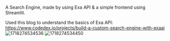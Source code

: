 A Search Engine, made by using Exa API & a simple frontend using Streamlit.

Used this blog to understand the basics of Exa API: https://www.codedex.io/projects/build-a-custom-search-engine-with-exaai
![1718274534536](https://github.com/Rush-Code10/Search-Engine-Exa/assets/71811932/5aa3f716-533d-4b77-aa76-935044a302ad)
![1718274534450](https://github.com/Rush-Code10/Search-Engine-Exa/assets/71811932/89c63cdb-7b13-4afb-afd8-3680fc3e7b3b)

